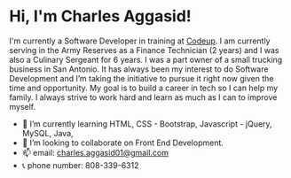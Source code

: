 # Hi, I'm Charles Aggasid!

I'm currently a Software Developer in training at [Codeup](https://codeup.com/program/full-stack-web-development/). I am currently serving in the Army Reserves as a Finance Technician (2 years) and I was also a  Culinary Sergeant for 6 years. I was a part owner of a small trucking business in San Antonio. It has always been my interest to do Software Development and I’m taking the initiative to pursue it right now given the time and opportunity. My goal is to build a career in tech so I can help my family. I always strive to work hard and learn as much as I can to improve myself.


- 🌱 I’m currently learning HTML, CSS - Bootstrap, Javascript - jQuery, MySQL, Java,
- 💞️ I’m looking to collaborate on Front End Development.
- 📫 email: charles.aggasid01@gmail.com
- 📞 phone number: 808-339-6312

<!---
charlesaggasid/charlesaggasid is a ✨ special ✨ repository because its `README.md` (this file) appears on your GitHub profile.
You can click the Preview link to take a look at your changes.
--->
